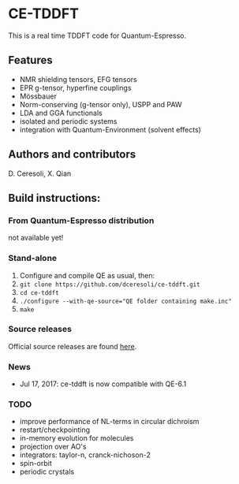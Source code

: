 # CE-TDDFT
This is a real time TDDFT code for Quantum-Espresso.

## Features
* NMR shielding tensors, EFG tensors
* EPR g-tensor, hyperfine couplings
* Mössbauer
* Norm-conserving (g-tensor only), USPP and PAW
* LDA and GGA functionals
* isolated and periodic systems
* integration with Quantum-Environment (solvent effects)


## Authors and contributors
D. Ceresoli, X. Qian


## Build instructions:
### From Quantum-Espresso distribution
not available yet!


### Stand-alone 
1. Configure and compile QE as usual, then:
2. ```git clone https://github.com/dceresoli/ce-tddft.git```
3. ```cd ce-tddft```
4. ```./configure --with-qe-source="QE folder containing make.inc"```
5. ```make```

### Source releases
Official source releases are found [here](https://github.com/dceresoli/ce-tddft/releases).


### News
* Jul 17, 2017: ce-tddft is now compatible with QE-6.1

### TODO
- improve performance of NL-terms in circular dichroism
- restart/checkpointing
- in-memory evolution for molecules
- projection over AO's
- integrators: taylor-n, cranck-nichoson-2
- spin-orbit
- periodic crystals

